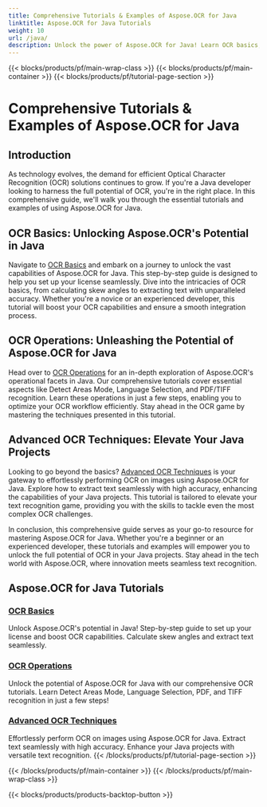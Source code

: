 ```yaml
---
title: Comprehensive Tutorials & Examples of Aspose.OCR for Java
linktitle: Aspose.OCR for Java Tutorials
weight: 10
url: /java/
description: Unlock the power of Aspose.OCR for Java! Learn OCR basics, operations, and advanced techniques. Set up your license, detect areas, and enhance text recognition effortlessly.
---
```


{{< blocks/products/pf/main-wrap-class >}}
{{< blocks/products/pf/main-container >}}
{{< blocks/products/pf/tutorial-page-section >}}

# Comprehensive Tutorials & Examples of Aspose.OCR for Java


## Introduction

As technology evolves, the demand for efficient Optical Character Recognition (OCR) solutions continues to grow. If you're a Java developer looking to harness the full potential of OCR, you're in the right place. In this comprehensive guide, we'll walk you through the essential tutorials and examples of using Aspose.OCR for Java.

## OCR Basics: Unlocking Aspose.OCR's Potential in Java

Navigate to [OCR Basics](./ocr-basics/) and embark on a journey to unlock the vast capabilities of Aspose.OCR for Java. This step-by-step guide is designed to help you set up your license seamlessly. Dive into the intricacies of OCR basics, from calculating skew angles to extracting text with unparalleled accuracy. Whether you're a novice or an experienced developer, this tutorial will boost your OCR capabilities and ensure a smooth integration process.

## OCR Operations: Unleashing the Potential of Aspose.OCR for Java

Head over to [OCR Operations](./ocr-operations/) for an in-depth exploration of Aspose.OCR's operational facets in Java. Our comprehensive tutorials cover essential aspects like Detect Areas Mode, Language Selection, and PDF/TIFF recognition. Learn these operations in just a few steps, enabling you to optimize your OCR workflow efficiently. Stay ahead in the OCR game by mastering the techniques presented in this tutorial.

## Advanced OCR Techniques: Elevate Your Java Projects

Looking to go beyond the basics? [Advanced OCR Techniques](./advanced-ocr-techniques/) is your gateway to effortlessly performing OCR on images using Aspose.OCR for Java. Explore how to extract text seamlessly with high accuracy, enhancing the capabilities of your Java projects. This tutorial is tailored to elevate your text recognition game, providing you with the skills to tackle even the most complex OCR challenges.

In conclusion, this comprehensive guide serves as your go-to resource for mastering Aspose.OCR for Java. Whether you're a beginner or an experienced developer, these tutorials and examples will empower you to unlock the full potential of OCR in your Java projects. Stay ahead in the tech world with Aspose.OCR, where innovation meets seamless text recognition.
## Aspose.OCR for Java Tutorials
### [OCR Basics](./ocr-basics/)
Unlock Aspose.OCR's potential in Java! Step-by-step guide to set up your license and boost OCR capabilities. Calculate skew angles and extract text seamlessly.
### [OCR Operations](./ocr-operations/)
Unlock the potential of Aspose.OCR for Java with our comprehensive OCR tutorials. Learn Detect Areas Mode, Language Selection, PDF, and TIFF recognition in just a few steps!
### [Advanced OCR Techniques](./advanced-ocr-techniques/)
Effortlessly perform OCR on images using Aspose.OCR for Java. Extract text seamlessly with high accuracy. Enhance your Java projects with versatile text recognition.
{{< /blocks/products/pf/tutorial-page-section >}}

{{< /blocks/products/pf/main-container >}}
{{< /blocks/products/pf/main-wrap-class >}}

{{< blocks/products/products-backtop-button >}}
